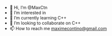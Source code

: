 - 👋 Hi, I’m @MaxCtn
- 👀 I’m interested in 
- 🌱 I’m currently learning C++
- 💞️ I’m looking to collaborate on C++
- 📫 How to reach me maximecontino@gmail.com

<!---
MaxCtn/MaxCtn is a ✨ special ✨ repository because its `README.md` (this file) appears on your GitHub profile.
You can click the Preview link to take a look at your changes.
--->
